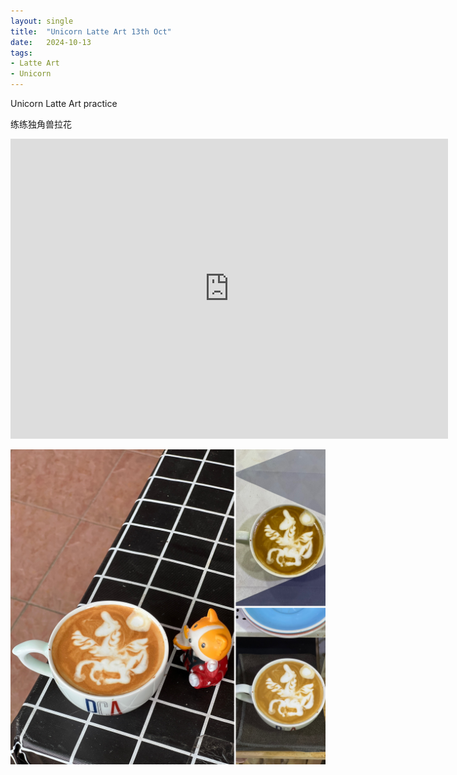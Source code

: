 ```yaml
---
layout: single
title:  "Unicorn Latte Art 13th Oct"
date:   2024-10-13
tags:
- Latte Art
- Unicorn
---
```


Unicorn Latte Art practice

练练独角兽拉花


<div class="embed-container">
  <iframe
      src="https://www.youtube.com/embed/WWZExEg8Z68"
      width="700"
      height="480"
      frameborder="0"
      allowfullscreen="true">
  </iframe>
</div>


![](/assets/img/2024/10/13/F77B0C7B-1A24-4192-BA56-44B849258E63.JPG)
